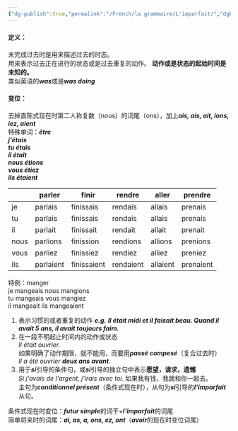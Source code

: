 ```yaml
---
{"dg-publish":true,"permalink":"/French/la grammaire/L'imparfait/","dgPassFrontmatter":true}
---
```


#### 定义：
未完成过去时是用来描述过去的时态。  
用来表示过去正在进行的状态或是过去重复的动作。  **动作或是状态的起始时间是未知的。**  
类似英语的***was***或是***was doing***
#### 变位：
去掉直陈式现在时第二人称复数（nous）的词尾（ons），加上***ais, ais, ait, ions, iez, aient***  
特殊单词：***être***  
***j'étais  
tu étais  
il était  
nous étions  
vous étiez  
ils étaient***  

|      | parler    | finir       | rendre    | aller    | prendre   |
| ---- | --------- | ----------- | --------- | -------- | --------- |
| je   | parlais   | finissais   | rendais   | allais   | prenais   |
| tu   | parlais   | finissais   | rendais   | allais   | prenais   |
| il   | parlait   | finissait   | rendait   | allait   | prenait   |
| nous | parlions  | finission   | rendions  | allions  | prenions  |
| vous | parliez   | finissiez   | rendiez   | alliez   | preniez   |
| ils  | parlaient | finissaient | rendaient | allaient | prenaient |

特例：manger  
je mangeais         nous mangions  
tu mangeais        vous mangiez  
il mangeait          ils mangeaient  

1. 表示习惯的或者重复的动作
***e.g.*** ***Il était midi et il faisait beau.
	Quand il avait 5 ans, il avait toujours faim.***
2. 在一段不明起止时间内的动作或状态  
*Il était ouvrier.*  
如果明确了动作期限，就不能用，而要用***passé compesé***（复合过去时）  
*Il a été ouvrier **deux ans avant**.*  
3. 用于***si***引导的条件句，或***si***引导的独立句中表示**愿望，请求，遗憾**  
*Si j'avais de l'argent, j'irais avec toi.* 如果我有钱，我就和你一起去。  
主句为***conditionnel présent***（条件式现在时），从句为***si***引导的***l'imparfait***从句。  

条件式现在时变位：***futur simple***的词干+***l'imparfait***的词尾  
简单将来时的词尾：***ai, as, a, ons, ez, ont***（***avoir***的现在时变位词尾）  